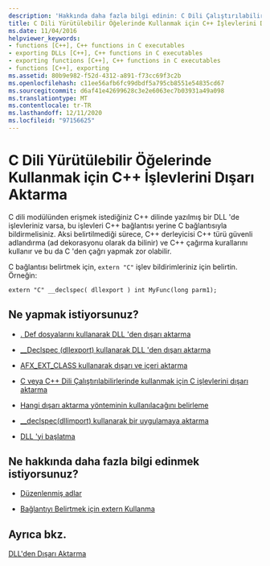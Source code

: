 ```yaml
---
description: 'Hakkında daha fazla bilgi edinin: C Dili Çalıştırılabilirlerinde kullanmak için C++ Işlevlerini dışa aktarma'
title: C Dili Yürütülebilir Öğelerinde Kullanmak için C++ İşlevlerini Dışarı Aktarma
ms.date: 11/04/2016
helpviewer_keywords:
- functions [C++], C++ functions in C executables
- exporting DLLs [C++], C++ functions in C executables
- exporting functions [C++], C++ functions in C executables
- functions [C++], exporting
ms.assetid: 80b9e982-f52d-4312-a891-f73cc69f3c2b
ms.openlocfilehash: c11ee56afb6fc99dbdf5a795cb8551e54835cd67
ms.sourcegitcommit: d6af41e42699628c3e2e6063ec7b03931a49a098
ms.translationtype: MT
ms.contentlocale: tr-TR
ms.lasthandoff: 12/11/2020
ms.locfileid: "97156625"
---
```

# <a name="exporting-c-functions-for-use-in-c-language-executables"></a>C Dili Yürütülebilir Öğelerinde Kullanmak için C++ İşlevlerini Dışarı Aktarma

C dili modülünden erişmek istediğiniz C++ dilinde yazılmış bir DLL 'de işlevleriniz varsa, bu işlevleri C++ bağlantısı yerine C bağlantısıyla bildirmelisiniz. Aksi belirtilmediği sürece, C++ derleyicisi C++ türü güvenli adlandırma (ad dekorasyonu olarak da bilinir) ve C++ çağırma kurallarını kullanır ve bu da C 'den çağrı yapmak zor olabilir.

C bağlantısı belirtmek için, `extern "C"` işlev bildirimleriniz için belirtin. Örneğin:

```
extern "C" __declspec( dllexport ) int MyFunc(long parm1);
```

## <a name="what-do-you-want-to-do"></a>Ne yapmak istiyorsunuz?

- [. Def dosyalarını kullanarak DLL 'den dışarı aktarma](exporting-from-a-dll-using-def-files.md)

- [__Declspec (dllexport) kullanarak DLL 'den dışarı aktarma](exporting-from-a-dll-using-declspec-dllexport.md)

- [AFX_EXT_CLASS kullanarak dışarı ve içeri aktarma](exporting-and-importing-using-afx-ext-class.md)

- [C veya C++ Dili Çalıştırılabilirlerinde kullanmak için C işlevlerini dışarı aktarma](exporting-c-functions-for-use-in-c-or-cpp-language-executables.md)

- [Hangi dışarı aktarma yönteminin kullanılacağını belirleme](determining-which-exporting-method-to-use.md)

- [__declspec(dllimport) kullanarak bir uygulamaya aktarma](importing-into-an-application-using-declspec-dllimport.md)

- [DLL 'yi başlatma](run-time-library-behavior.md#initializing-a-dll)

## <a name="what-do-you-want-to-know-more-about"></a>Ne hakkında daha fazla bilgi edinmek istiyorsunuz?

- [Düzenlenmiş adlar](reference/decorated-names.md)

- [Bağlantıyı Belirtmek için extern Kullanma](../cpp/extern-cpp.md)

## <a name="see-also"></a>Ayrıca bkz.

[DLL'den Dışarı Aktarma](exporting-from-a-dll.md)

